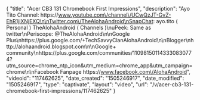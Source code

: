 {
    "title": "Acer CB3 131 Chromebook First Impressions",
    "description": "Ayo Tito Channel: https:\/\/www.youtube.com\/channel\/UCwQzJT-GvZ-EhR1jiXNjEXQ\n\nTwitter.com\/TheAlohaAndroid\nSnapChat: ayo.tito ( Personal ) TheAlohaAndroid ( Channels )\nuPeek: Same as twitter\nPeriscope: @TheAlohaAndroid\n\nGoogle Plus\nhttps:\/\/plus.google.com\/+TechSavvyClanAlohaAndroid\n\nBlogger\nhttp:\/\/alohaandroid.blogspot.com\n\nGoogle+ community\nhttps:\/\/plus.google.com\/communities\/110981501143330830774?utm_source=chrome_ntp_icon&utm_medium=chrome_app&utm_campaign=chrome\n\nFacebook Fanpage https:\/\/www.facebook.com\/AlohaAndroid",
    "videoid": "117462625",
    "date_created": "1505246917",
    "date_modified": "1505246917",
    "type": "captivate",
    "layout": "video",
    "url": "\/v\/acer-cb3-131-chromebook-first-impressions\/117462625"
}